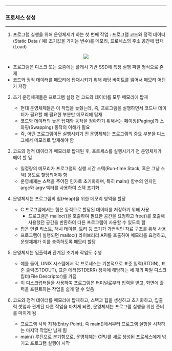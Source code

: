 -----
### 프로세스 생성
-----
1. 프로그램 실행을 위해 운영체제가 하는 첫 번째 작업 : 프로그램 코드와 정적 데이터(Static Data / 예) 초기값을 가지는 변수)를 메모리, 프로세스의 주소 공간에 탑재(Load)
<div align="center">
<img src="https://github.com/user-attachments/assets/fa6d4407-a2b0-4aef-9d92-389d898e3807">
</div>

   - 프로그램은 디스크 또는 요즘에는 플래시 기반 SSD에 특정 실행 파일 형식으로 존재
   - 코드와 정적 데이터를 메모리에 탑재시키기 위해 해당 바이트를 읽어서 메모리 어딘가 저장

2. 초기 운영체제들은 프로그램 실행 전 코드와 데이터를 모두 메모리에 탑재
   - 현대 운영체제들은 이 작업을 늦췄는데, 즉, 프로그램을 실행하면서 코드나 데이터가 필요할 때 필요한 부분만 메모리에 탑재
   - 코드와 데이터의 늦은 탑재와 동작을 정확하기 위해서는 페이징(Paging)과 스와핑(Swapping) 동작의 이해가 필요
   - 즉, 어떤 프로그램이든 실행시키기 전 운영체제는 프로그램의 중요 부분을 디스크에서 메모리로 탑재해야 함

3. 코드의 정적 데이터가 메모리로 탑재된 후, 프로세스를 실행시키기 전 운영체제가 해야 할 일
   - 일정량의 메모리가 프로그램의 실행 시간 스택(Run-time Stack, 혹은 그냥 스택) 용도로 할당되어야 함
   - 운영체제는 스택을 주어진 인자로 초기화하며, 특히 main() 함수의 인자인 argc와 argv 벡터를 사용하여 스택 초기화

4. 운영체제는 프로그램의 힙(Heap)을 위한 메모리 영역을 할당
   - C 프로그램에서는 힙은 동적으로 할당된 데이터를 저장하기 위해 사용
     + 프로그램은 malloc()을 호출하여 필요한 공간을 요청하고 free()를 호출해 사용했던 공간을 반환하여 다른 프로그램이 사용할 수 있도록 함
   - 힙은 연결 리스트, 해시 테이블, 트리 등 크기가 가변적인 자료 구조를 위해 사용
   - 프로그램이 실행되면 malloc() 라이브러리 API를 호출하여 메모리를 요청하고, 운영체제가 이를 충족하도록 메모리 할당

5. 운영체제는 입출력과 관계된 초기화 작업도 수행
   - 예를 들어, UNIX 시스템에서 각 프로세스는 기본적으로 표준 입력(STDIN), 표준 출력(STDOUT), 표준 에러(STDERR) 장치에 해당하는 세 개의 파일 디스크립터(File Descriptor)를 가짐
   - 이 디스크럽터들을 사용하여 프로그램은 터미널로부터 입력을 받고, 화면에 출력을 프린트하는 작업을 쉽게 할 수 있음

6. 코드와 정적 데이터를 메모리에 탑재하고, 스택과 힙을 생성하고 초기화하고, 입출력 셋업과 관계된 다른 작업을 마치게 되면, 운영체제는 프로그램 실행을 위한 준비를 마치게 됨
   - 프로그램 시작 지점(Entry Point), 즉 main()에서부터 프로그램 실행을 시작하는 마지막 작업만 남게 됨
   - main() 루틴으로 분기함으로, 운영체제는 CPU를 새로 생성된 프로세스에게 넘기고 프로그램 실행이 시작
